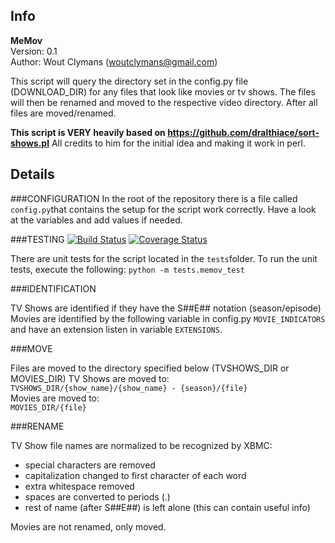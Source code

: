 Info
----
**MeMov**  
Version: 0.1  
Author: Wout Clymans (woutclymans@gmail.com)

This script will query the directory set in the config.py file (DOWNLOAD_DIR) for any
files that look like movies or tv shows.  The files will then be
renamed and moved to the respective video directory. After all files
are moved/renamed.

**This script is VERY heavily based on https://github.com/dralthiace/sort-shows.pl**
All credits to him for the initial idea and making it work in perl.

Details
-------

###CONFIGURATION
In the root of the repository there is a file called `config.py`that contains
the setup for the script work correctly.
Have a look at the variables and add values if needed.

###TESTING
[![Build Status](https://travis-ci.org/woutc/memov.svg?branch=master)](https://travis-ci.org/woutc/memov) [![Coverage Status](https://coveralls.io/repos/woutc/memov/badge.png?branch=master)](https://coveralls.io/r/woutc/memov?branch=master)

There are unit tests for the script located in the `tests`folder.
To run the unit tests, execute the following:
    `python -m tests.memov_test`

###IDENTIFICATION

TV Shows are identified if they have the S##E## notation (season/episode)
Movies are identified by the following variable in config.py
`MOVIE_INDICATORS` and have an extension listen in variable `EXTENSIONS`.

###MOVE

Files are moved to the directory specified below (TVSHOWS_DIR or MOVIES_DIR)
TV Shows are moved to:  
  `TVSHOWS_DIR/{show_name}/{show_name} - {season}/{file}`  
Movies are moved to:  
  `MOVIES_DIR/{file}`

###RENAME

TV Show file names are normalized to be recognized by XBMC:

* special characters are removed
* capitalization changed to first character of each word
* extra whitespace removed
* spaces are converted to periods (.)
* rest of name (after S##E##) is left alone (this can contain useful info)

Movies are not renamed, only moved.
